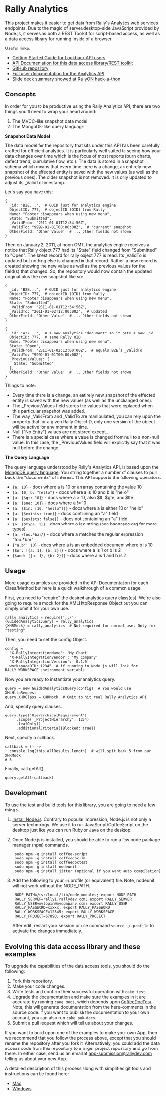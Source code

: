 # Rally Analytics #

This project makes it easier to get data from Rally's Analytics web services endpoints. Due to the magic of server/desktop-side 
JavaScript provided by Node.js, it serves as both a REST Toolkit for script-based access, as well as a data access library for 
running inside of a browser.

Useful links:

* [Getting Started Guide for Lookback API users](http://rally.lumenize.com/rally_analytics/Analytics2.0LookbackAPIGettingStartedGuide.html)
* [API Documentation for this data access library/REST toolkit](http://rally.lumenize.com/rally_analytics/docs/index.html)
* [GitHub repository](https://github.com/RallyApps/rally_analytics)
* [Full user documentation for the Analytics API](http://rally.lumenize.com/rally_analytics/Analytics2.0LookbackAPIUserManual.html)
* [Slide deck summary showed at RallyON hack-a-thon](http://rally.lumenize.com/rally_analytics/Analytics_API_code_named_Lookback_RallyON.pdf)

## Concepts ##

In order for you to be productive using the Rally Analytics API, there are two things you'll need to wrap your head around:

1. The MVCC-like snapshot data model
2. The MongoDB-like query language

**Snapshot Data Model**

The data model for the repository that sits under this API has been carefully crafted for efficient analytics. It is particularly 
well suited to seeing how your data changes over time which is the focus of most reports (burn charts, defect trend, cumulative flow, etc.). 
The data is stored in a snapshot schema which means that every time there is a change, an entirely new snapshot of the effected entity is 
saved with the new values (as well as the previous ones). The older snapshot is not removed. It is only updated to adjust its _ValidTo timestamp. 

Let's say you have this:

    {
      _id: 'B2E...',  # GUID just for analytics engine
      ObjectID: 777,  # objectID (OID) from Rally
      Name: "Footer disappears when using new menu",
      State: "Submitted",
      _ValidFrom: "2011-01-01T12:34:56Z",
      _ValidTo: "9999-01-01T00:00:00Z",  # "current" snapshot
      OtherField: 'Other Value'  # ... Other fields not shown
    }

Then on January 2, 2011, at noon GMT, the analytics engine receives a notice that Rally object 777 had its "State" field changed from "Submitted" 
to "Open". The latest record for rally object 777 is read. Its _ValidTo is updated but nothing else is changed in that record. Rather, a new record 
is created showing the new value as well as the previous values for the field(s) that changed. So, the repository would now contain the updated 
original plus the new snapshot like so:

    {
      _id: 'B2E...',  # GUID just for analytics engine
      ObjectID: 777,  # objectID (OID) from Rally
      Name: "Footer disappears when using new menu",
      State: "Submitted",
      _ValidFrom: "2011-01-01T12:34:56Z",  
      _ValidTo: "2011-01-02T12:00:00Z",  # updated
      OtherField: 'Other Value'  # ... Other fields not shown
    }

    {
      _id: 'A37...',  # a new analytics "document" so it gets a new _id
      ObjectID: 777,  # same Rally OID
      Name: "Footer disappears when using new menu",
      State: "Open",
      _ValidFrom: "2011-01-02:12:00:00Z",  # equals B2E’s _ValidTo
      _ValidTo: "9999-01-01T00:00:00Z",    
      _PreviousValues: {
        State: "Submitted"
      },
      OtherField: 'Other Value'  # ... Other fields not shown
    }

Things to note:

* Every time there is a change, an entirely new snapshot of the effected entity is saved with the new values (as well as the unchanged ones).  
* The _PreviousValues field stores the values that were replaced when this particular snapshot was added.
* The way _ValidFrom and _ValidTo are manipulated, you can rely upon the property that for a given Rally ObjectID, only one version of the object 
  will be active for any moment in time.
* Null ("No Entry") values are not stored except...
* There is a special case where a value is changed from null to a non-null value. In this case, the _PreviousValues field will explicitly say 
  that it was null before the change.
  
**The Query Language**

The query language understood by Rally's Analytics API, is based upon the [MongoDB query language](http://www.mongodb.org/display/DOCS/Advanced+Queries).
You string together a number of clauses to pull back the "documents" of interest. This API supports the following operators.

* `{a: 10}` - docs where a is 10 or an array containing the value 10
* `{a: 10, b: "hello"}` - docs where a is 10 and b is "hello"
* `{a: {$gt: 10}}` - docs where a > 10, also $lt, $gte, and $lte   
* `{a: {$ne: 10}}` - docs where a != 10 
* `{a: {$in: [10, "hello"]}}` - docs where a is either 10 or "hello"
* `{a: {$exists: true}}` - docs containing an "a" field
* `{a: {$exists: false}}` - docs not containing an "a" field
* `{a: {$type: 2}}` - docs where a is a string (see bsonspec.org for more types)
* `{a: /foo.*bar/}` - docs where a matches the regular expression "foo.*bar"
* `{"a.b": 10}` - docs where a is an embedded document where b is 10
* `{$or: [{a: 1}, {b: 2}]}` - docs where a is 1 or b is 2
* `{$and: [{a: 1}, {b: 2}]}` - docs where a is 1 and b is 2

## Usage ##

More usage examples are provided in the API Documentation for each Class/Method but here is a quick walkthrough of a common usage.

First, you need to "require" the desired analytics query class(es). We're also going to require a mock
for the XMLHttpResponse Object but you can simply omit it for your own use.

    rally_analytics = require('../')
    {GuidedAnalyticsQuery} = rally_analytics
    {XHRMock} = rally_analytics  # Not required for normal use. Only for "testing"

Then, you need to set the config Object.

    config =
      'X-RallyIntegrationName': 'My Chart'
      'X-RallyIntegrationVendor': 'My Company'
      'X-RallyIntegrationVersion': '0.1.0'
      workspaceOID: 12345  # if running in Node.js will look for RALLY_WORKSPACE environment variable
      
Now you are ready to instantiate your analytics query.
      
    query = new GuidedAnalyticsQuery(config)  # You would use XMLHttpRequest
    query.XHRClass = XHRMock  # Omit to hit real Rally Analytics API
    
And, specify query clauses.

    query.type('HierarchicalRequirement')
         .scope('_ProjectHierarchy', 1234)
         .leafOnly()
         .additionalCriteria({Blocked: true})
    
Next, specify a callback.

    callback = () ->
      console.log(this.allResults.length)  # will spit back 5 from our XHRMock
    # 5

Finally, call getAll()

    query.getAll(callback)
    
## Development ##

To use the test and build tools for this library, you are going to need a few things.

1. [Install Node.js](http://nodejs.org/#download). Contrary to popular impression, Node.js is not only a server 
   technology. We use it to run JavaScript/CoffeeScript on the desktop just like you can run Ruby or Java
   on the desktop.
2. Once Node.js is installed, you should be able to run a few node package manager (npm) commands.
        
        sudo npm -g install coffee-script
        sudo npm -g install coffeedoc-lm
        sudo npm -g install coffeedoctest
        sudo npm -g install nodeunit
        sudo npm -g install jitter (optional if you want auto compilation)
        
3. Add the following to your ~/.profile (or equivalent) file. Note, nodeunit will not work without the NODE_PATH.
        
        NODE_PATH=/usr/local/lib/node_modules; export NODE_PATH
        RALLY_SERVER=rally1.rallydev.com; export RALLY_SERVER
        RALLY_USER=mylogin@mycompany.com; export RALLY_USER
        RALLY_PASSWORD=xxxxx; export RALLY_PASSWORD
        RALLY_WORKSPACE=12345; export RALLY_WORKSPACE
        RALLY_PROJECT=67890; export RALLY_PROJECT
        
   After edit, restart your session or use command `source ~/.profile` to activate the changes immediately.

## Evolving this data access library and these examples ##

To upgrade the capabilities of the data access tools, you should do the following:

1. Fork this repository.
2. Make your code changes.
3. Write tests and confirm their successful operation with `cake test`.
4. Upgrade the documentation and make sure the examples in it are accurate by running `cake docs`,
   which depends upon [CoffeeDocTest](https://github.com/lmaccherone/coffeedoctest). Note, this will
   generate documentation from the here-comments in the source code.
   If you want to publish the documentation to your own account, you can also run `cake pub-docs`.
5. Submit a pull request which will tell us about your changes.

If you want to build upon one of the examples to make your own App, then we recommend that you
follow the process above, except that you should rename the repository after you fork it. Alternatively,
you could add the data access code from this repository to a larger project repository and go from there.
In either case, send us an email at [app-submission@rallydev.com](mailto:app-submission@rallydev.com)
telling us about your new App.

A detailed description of this process along with simplified git tools and instructions can be found here:

* [Mac](http://rally.lumenize.com/rally_analytics/UsingGitHubforRallyAppsMacversion.pdf)
* [Windows](http://rally.lumenize.com/rally_analytics/UsingGitHubforRallyAppsWindowsversion.pdf)





